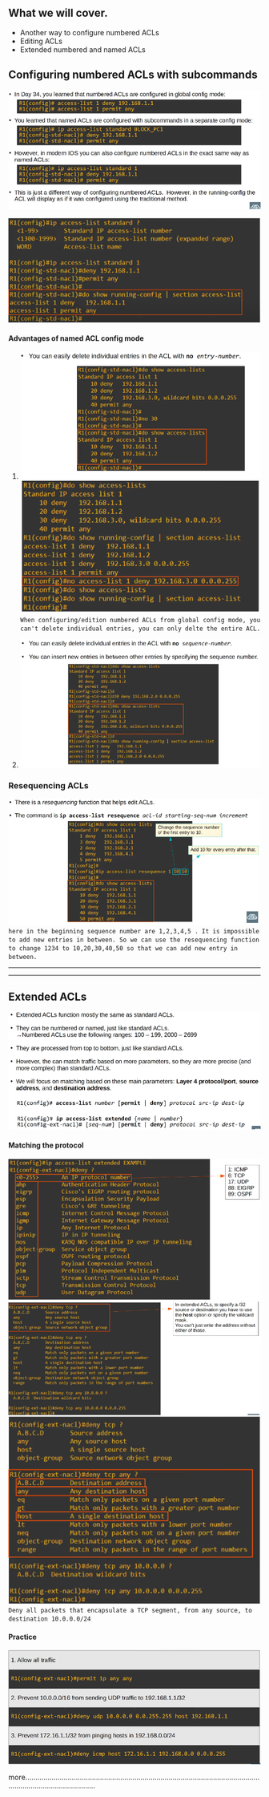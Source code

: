 

## What we will cover.
- Another way to configure numbered ACLs
- Editing ACLs
- Extended numbered and named ACLs


## Configuring numbered ACLs with subcommands

![](images/Pasted%20image%2020231110093413.png)

![](images/Pasted%20image%2020231110093515.png)

#### Advantages of named ACL config mode

1. ![](images/Pasted%20image%2020231110093648.png)
![](images/Pasted%20image%2020231110093715.png)
`When configuring/edition numbered ACLs from global config mode, you can't delete individual entries, you can only delte the entire ACL.`

2. ![](images/Pasted%20image%2020231110094000.png)


### Resequencing ACLs

![](images/Pasted%20image%2020231110094227.png)
`here in the beginning sequence number are 1,2,3,4,5 . It is impossible to add new entries in between. So we can use the resequencing function to change 1234 to 10,20,30,40,50 so that we can add new entry in between.`



---
---

## Extended ACLs

![](images/Pasted%20image%2020231110095152.png)

#### Matching the protocol

![](images/Pasted%20image%2020231110100158.png)
![](images/Pasted%20image%2020231110100107.png)
![](images/Pasted%20image%2020231110095920.png)
`Deny all packets that encapsulate a TCP segment, from any source, to destination 10.0.0.0/24`


#### Practice
![](images/Pasted%20image%2020231110100318.png)


more...............................................................................................................................................................
